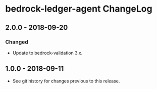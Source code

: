 # bedrock-ledger-agent ChangeLog

## 2.0.0 - 2018-09-20

### Changed
- Update to bedrock-validation 3.x.

## 1.0.0 - 2018-09-11

- See git history for changes previous to this release.
